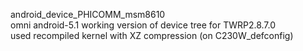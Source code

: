 android_device_PHICOMM_msm8610<br>
omni android-5.1 working version of device tree for TWRP2.8.7.0<br>
used recompiled kernel with XZ compression (on C230W_defconfig)<br>
